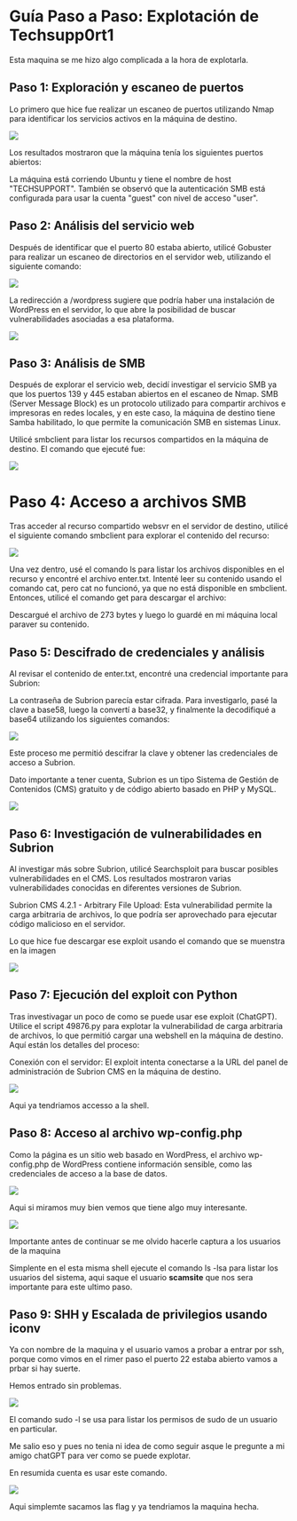 # **Guía Paso a Paso: Explotación de Techsupp0rt1**

Esta maquina se me hizo algo complicada a la hora de explotarla.

## Paso 1: Exploración y escaneo de puertos
Lo primero que hice fue realizar un escaneo de puertos utilizando Nmap para identificar los servicios activos en la máquina de destino.

![](Imagenes/1.png)

Los resultados mostraron que la máquina tenía los siguientes puertos abiertos:

La máquina está corriendo Ubuntu y tiene el nombre de host "TECHSUPPORT". También se observó que la autenticación SMB está configurada para usar la cuenta "guest" con nivel de acceso "user".

## Paso 2: Análisis del servicio web
Después de identificar que el puerto 80 estaba abierto, utilicé Gobuster para realizar un escaneo de directorios en el servidor web, utilizando el siguiente comando:

![](Imagenes/2.png)

La redirección a /wordpress sugiere que podría haber una instalación de WordPress en el servidor, lo que abre la posibilidad de buscar vulnerabilidades asociadas a esa plataforma.

![](Imagenes/14.png)


## Paso 3: Análisis de SMB
Después de explorar el servicio web, decidí investigar el servicio SMB ya que los puertos 139 y 445 estaban abiertos en el escaneo de Nmap. SMB (Server Message Block) es un protocolo utilizado para compartir archivos e impresoras en redes locales, y en este caso, la máquina de destino tiene Samba habilitado, lo que permite la comunicación SMB en sistemas Linux.

Utilicé smbclient para listar los recursos compartidos en la máquina de destino. El comando que ejecuté fue:

![](Imagenes/3.png)

# Paso 4: Acceso a archivos SMB
Tras acceder al recurso compartido websvr en el servidor de destino, utilicé el siguiente comando smbclient para explorar el contenido del recurso:

![](Imagenes/4.png)

Una vez dentro, usé el comando ls para listar los archivos disponibles en el recurso y encontré el archivo enter.txt. Intenté leer su contenido usando el comando cat, pero cat no funcionó, ya que no está disponible en smbclient. Entonces, utilicé el comando get para descargar el archivo:

Descargué el archivo de 273 bytes y luego lo guardé en mi máquina local paraver su contenido.

## Paso 5: Descifrado de credenciales y análisis
Al revisar el contenido de enter.txt, encontré una credencial importante para Subrion:

La contraseña de Subrion parecía estar cifrada. Para investigarlo, pasé la clave a base58, luego la convertí a base32, y finalmente la decodifiqué a base64 utilizando los siguientes comandos:

![](Imagenes/5.png)

Este proceso me permitió descifrar la clave y obtener las credenciales de acceso a Subrion.

Dato importante a tener cuenta, Subrion es un tipo Sistema de Gestión de Contenidos (CMS) gratuito y de código abierto basado en PHP y MySQL.

![](Imagenes/15.png)

## Paso 6: Investigación de vulnerabilidades en Subrion
Al investigar más sobre Subrion, utilicé Searchsploit para buscar posibles vulnerabilidades en el CMS. Los resultados mostraron varias vulnerabilidades conocidas en diferentes versiones de Subrion.

Subrion CMS 4.2.1 - Arbitrary File Upload: Esta vulnerabilidad permite la carga arbitraria de archivos, lo que podría ser aprovechado para ejecutar código malicioso en el servidor.

Lo que hice fue descargar ese exploit usando el comando que se muenstra en la imagen

![](Imagenes/6.png)


## Paso 7: Ejecución del exploit con Python
Tras investivagar un poco de como se puede usar ese exploit (ChatGPT). Utilice el script 49876.py para explotar la vulnerabilidad de carga arbitraria de archivos, lo que permitió cargar una webshell en la máquina de destino. Aquí están los detalles del proceso:

Conexión con el servidor: El exploit intenta conectarse a la URL del panel de administración de Subrion CMS en la máquina de destino.

![](Imagenes/9.png)

Aqui ya tendriamos accesso a la shell.

## Paso 8: Acceso al archivo wp-config.php

Como la página es un sitio web basado en WordPress, el archivo wp-config.php de WordPress contiene información sensible, como las credenciales de acceso a la base de datos.

![](Imagenes/10.png)

Aqui si miramos muy bien vemos que tiene algo muy interesante.

![](Imagenes/11.png)

Importante antes de continuar se me olvido hacerle captura a los usuarios de la maquina 

Simplente en el esta misma shell ejecute el comando ls -lsa para listar los usuarios del sistema, aqui saque el usuario **scamsite** que nos sera importante para este ultimo paso.


## Paso 9: SHH y Escalada de privilegios usando iconv

Ya con nombre de la maquina y el usuario vamos a probar a entrar por ssh, porque como vimos en el rimer paso el puerto 22 estaba abierto vamos a prbar si hay suerte.


Hemos entrado sin problemas.

![](Imagenes/12.png)

El comando sudo -l se usa para listar los permisos de sudo de un usuario en particular.

Me salio eso y pues no tenia ni idea de como seguir asque le pregunte a mi amigo chatGPT para ver como se puede explotar.

En resumida cuenta es usar este comando.

![](Imagenes/13.png)

Aqui simplemte sacamos las flag y ya tendriamos la maquina hecha.